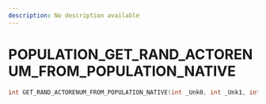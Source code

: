 ```yaml
---
description: No description available 
---
```


# POPULATION\_GET_RAND_ACTORENUM_FROM_POPULATION_NATIVE

```cpp
int GET_RAND_ACTORENUM_FROM_POPULATION_NATIVE(int _Unk0, int _Unk1, int _Unk2, int _Unk3, int _Unk4, int _Unk5, int _Unk6, int _Unk7);
```